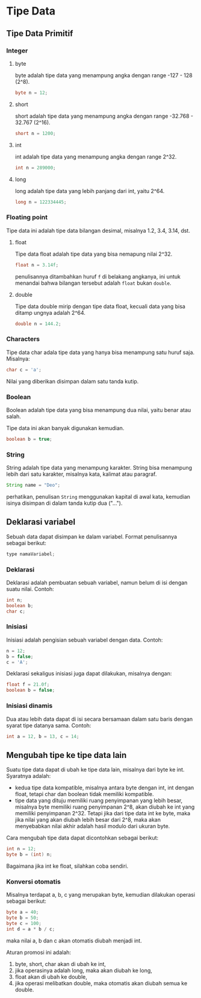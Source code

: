 # Tipe Data

## Tipe Data Primitif

### Integer

1. byte
    
    byte adalah tipe data yang menampung angka dengan range -127 - 128 (2^8).

    ```java
    byte n = 12;
    ```

2. short
    
    short adalah tipe data yang menampung angka dengan range -32.768 - 32.767 (2^16).

    ```java
    short n = 1200;
    ```

3. int

    int adalah tipe data yang menampung angka dengan range 2^32.

    ```java
    int n = 289000;
    ```

4. long

    long adalah tipe data yang lebih panjang dari int, yaitu 2^64.

    ```java
    long n = 122334445;
    ```
### Floating point

Tipe data ini adalah tipe data bilangan desimal, misalnya 1.2, 3.4, 3.14, dst.

1. float

    Tipe data float adalah tipe data yang bisa nemapung nilai 2^32.

    ```java
    float n = 3.14f;
    ```
    penulisannya ditambahkan huruf `f` di belakang angkanya, ini untuk menandai
    bahwa bilangan tersebut adalah `float` bukan `double`.

2. double

    Tipe data double mirip dengan tipe data float, kecuali data yang bisa ditamp
    ungnya adalah 2^64.

    ```java
    double n = 144.2;
    ```
### Characters

Tipe data char adala tipe data yang hanya bisa menampung satu huruf saja.
Misalnya:

```java
char c = 'a';
```
Nilai yang diberikan disimpan dalam satu tanda kutip.

### Boolean

Boolean adalah tipe data yang bisa menampung dua nilai, yaitu benar atau salah.

Tipe data ini akan banyak digunakan kemudian.

```java
boolean b = true;
```

### String

String adalah tipe data yang menampung karakter. String bisa menampung lebih dari
satu karakter, misalnya kata, kalimat atau paragraf.

```java
String name = "Deo";
```

perhatikan, penulisan `String` menggunakan kapital di awal kata, kemudian isinya
disimpan di dalam tanda kutip dua ("...").

## Deklarasi variabel

Sebuah data dapat disimpan ke dalam variabel. Format penulisannya sebagai berikut:

```java
type namaVariabel;
```
### Deklarasi

Deklarasi adalah pembuatan sebuah variabel, namun belum di isi dengan suatu nilai.
Contoh:

```java
int n;
boolean b;
char c;
```

### Inisiasi

Inisiasi adalah pengisian sebuah variabel dengan data. Contoh:

```java
n = 12;
b = false;
c = 'A';
```

Deklarasi sekaligus inisiasi juga dapat dilakukan, misalnya dengan:

```java
float f = 21.0f;
boolean b = false;
```

### Inisiasi dinamis

Dua atau lebih data dapat di isi secara bersamaan dalam satu baris dengan syarat
tipe datanya sama. Contoh:

```java
int a = 12, b = 13, c = 14;
```

## Mengubah tipe ke tipe data lain

Suatu tipe data dapat di ubah ke tipe data lain, misalnya dari byte ke int.
Syaratnya adalah:

-   kedua tipe data kompatible, misalnya antara byte dengan int, int dengan float,
    tetapi char dan boolean tidak memiliki kompatible.
-   tipe data yang dituju memiliki ruang penyimpanan yang lebih besar, misalnya
    byte memiliki ruang penyimpanan 2^8, akan diubah ke int yang memiliki penyimpanan
    2^32. Tetapi jika dari tipe data int ke byte, maka jika nilai yang akan diubah
    lebih besar dari 2^8, maka akan menyebabkan nilai akhir adalah hasil modulo
    dari ukuran byte.

Cara mengubah tipe data dapat dicontohkan sebagai berikut:

```java
int n = 12;
byte b = (int) n;
```

Bagaimana jika int ke float, silahkan coba sendiri.

### Konversi otomatis

Misalnya terdapat a, b, c yang merupakan byte, kemudian dilakukan operasi sebagai
berikut:

```java
byte a = 40;
byte b = 50;
byte c = 100;
int d = a * b / c;
```

maka nilai a, b dan c akan otomatis diubah menjadi int.

Aturan promosi ini adalah:

1. byte, short, char akan di ubah ke int,
2. jika operasinya adalah long, maka akan diubah ke long,
3. float akan di ubah ke double,
4. jika operasi melibatkan double, maka otomatis akan diubah semua ke double.